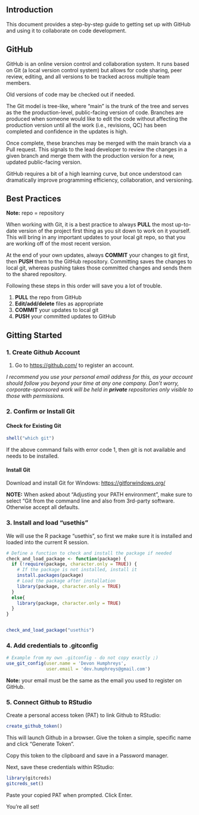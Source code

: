 
<!-- README.md is generated from README.Rmd. Please edit that file -->

## Introduction

This document provides a step-by-step guide to getting set up with
GitHub and using it to collaborate on code development.

## GitHub

GitHub is an online version control and collaboration system. It runs
based on Git (a local version control system) but allows for code
sharing, peer review, editing, and all versions to be tracked across
multiple team members.

Old versions of code may be checked out if needed.

The Git model is tree-like, where “main” is the trunk of the tree and
serves as the the production-level, public-facing version of code.
Branches are produced when someone would like to edit the code without
affecting the production version until all the work (i.e., revisions,
QC) has been completed and confidence in the updates is high.

Once complete, these branches may be merged with the main branch via a
Pull request. This signals to the lead developer to review the changes
in a given branch and merge them with the production version for a new,
updated public-facing version.

GitHub requires a bit of a high learning curve, but once understood can
dramatically improve programming efficiency, collaboration, and
versioning.

## Best Practices

**Note:** repo = repository

When working with Git, it is a best practice to always **PULL** the most
up-to-date version of the project first thing as you sit down to work on
it yourself. This will bring in any important updates to your local git
repo, so that you are working off of the most recent version.

At the end of your own updates, always **COMMIT** your changes to git
first, then **PUSH** them to the GitHub repository. Committing saves the
changes to local git, whereas pushing takes those committed changes and
sends them to the shared repository.

Following these steps in this order will save you a lot of trouble.

1.  **PULL** the repo from GitHub
2.  **Edit/add/delete** files as appropriate
3.  **COMMIT** your updates to local git
4.  **PUSH** your committed updates to GitHub

## Gitting Started

### 1. Create Github Account

1.  Go to <https://github.com/> to register an account.

*I recommend you use your personal email address for this, as your
account should follow you beyond your time at any one company. Don’t
worry, corporate-sponsored work will be held in **private** repositories
only visible to those with permissions.*

### 2. Confirm or Install Git

#### Check for Existing Git

``` r
shell("which git")
```

If the above command fails with error code 1, then git is not available
and needs to be installed.

#### Install Git

Download and install Git for Windows: <https://gitforwindows.org/>

**NOTE:** When asked about “Adjusting your PATH environment”, make sure
to select “Git from the command line and also from 3rd-party software.
Otherwise accept all defaults.

### 3. Install and load “usethis”

We will use the R package “usethis”, so first we make sure it is
installed and loaded into the current R session.

``` r
# Define a function to check and install the package if needed
check_and_load_package <- function(package) {
  if (!require(package, character.only = TRUE)) {
    # If the package is not installed, install it
    install.packages(package)
    # Load the package after installation
    library(package, character.only = TRUE)
  }
  else{
    library(package, character.only = TRUE)
  }
}


check_and_load_package("usethis")
```

### 4. Add credentials to .gitconfig

``` r
# Example from my own .gitconfig - do not copy exactly ;)
use_git_config(user.name = 'Devon Humphreys', 
               user.email = 'dev.humphreys@gmail.com')
```

**Note:** your email must be the same as the email you used to register
on GitHub.

### 5. Connect Github to RStudio

Create a personal access token (PAT) to link Github to RStudio:

``` r
create_github_token()
```

This will launch Github in a browser. Give the token a simple, specific
name and click “Generate Token”.

Copy this token to the clipboard and save in a Password manager.

Next, save these credentials within RStudio:

``` r
library(gitcreds)
gitcreds_set()
```

Paste your copied PAT when prompted. Click Enter.

You’re all set!

